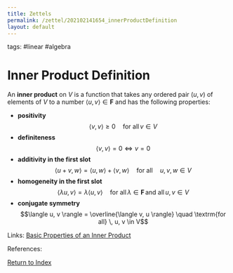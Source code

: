 ```yaml
---
title: Zettels
permalink: /zettel/202102141654_innerProductDefinition
layout: default
---
```

tags: #linear #algebra

# Inner Product Definition

An **inner product** on $V$ is a function that takes any ordered pair $(u,v)$ of elements of $V$
to a number $\langle u,v \rangle \in \mathbf{F}$ and has the following properties:
- **positivity** $$\langle v, v \rangle \geq 0 \quad \textrm{for all} \, v \in V$$
- **definiteness** $$\langle v, v \rangle = 0 \iff v = 0$$
- **additivity in the first slot** $$\langle u+v, w\rangle = \langle u, w \rangle + \langle v, w \rangle \quad \textrm{for all} \quad u, v, w \in V$$
- **homogeneity in the first slot** $$\langle \lambda u, v \rangle = \lambda \langle u, v \rangle \quad \textrm{for all} \, \lambda \in \mathbf{F} \, \textrm{and all} \, u, v \in V$$
- **conjugate symmetry** $$\langle u, v \rangle = \overline{\langle v, u \rangle} \quad \textrm{for all} \, u, v \in V$$

Links: [Basic Properties of an Inner Product](202102141711_basicPropertiesInnerProduct)

References: 

[Return to Index](index)